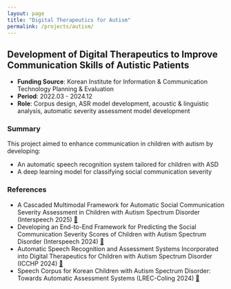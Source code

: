 ```yaml
---
layout: page
title: "Digital Therapeutics for Autism"
permalink: /projects/autism/
---
```


## Development of Digital Therapeutics to Improve Communication Skills of Autistic Patients

- **Funding Source**: Korean Institute for Information & Communication Technology Planning & Evaluation  
- **Period**: 2022.03 - 2024.12  
- **Role**: Corpus design, ASR model development, acoustic & linguistic analysis, automatic severity assessment model development

### Summary

This project aimed to enhance communication in children with autism by developing:
- An automatic speech recognition system tailored for children with ASD
- A deep learning model for classifying social communication severity

### References
<ul>
  <li>
    A Cascaded Multimodal Framework for Automatic Social Communication Severity Assessment in Children with Autism Spectrum Disorder (Interspeech 2025)
    <a href="/assets/pdfs/2025_interspeech_asd.pdf" target="_blank">🔗</a>
  </li>
  <li>
    Developing an End-to-End Framework for Predicting the Social Communication Severity Scores of Children with Autism Spectrum Disorder (Interspeech 2024)
    <a href="/assets/pdfs/2024_interspeech.pdf" target="_blank">🔗</a>
  </li>
  <li>
    Automatic Speech Recognition and Assessment Systems Incorporated into Digital Therapeutics for Children with Autism Spectrum Disorder (ICCHP 2024)
    <a href="/assets/pdfs/2024_icchp.pdf" target="_blank">🔗</a>
  </li>
  <li>
    Speech Corpus for Korean Children with Autism Spectrum Disorder: Towards Automatic Assessment Systems (LREC-Coling 2024)
    <a href="/assets/pdfs/2024_lrec.pdf" target="_blank">🔗</a>
  </li>
</ul>
